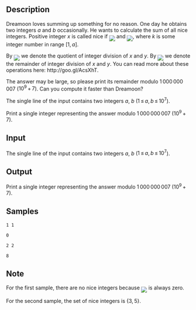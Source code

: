 ## Description

<div><p>Dreamoon loves summing up something for no reason. One day he obtains two integers <span class="tex-span"><i>a</i></span> and <span class="tex-span"><i>b</i></span> occasionally. He wants to calculate the sum of all <span class="tex-font-style-it">nice</span> integers. Positive integer <span class="tex-span"><i>x</i></span> is called <span class="tex-font-style-it">nice</span> if <img align="middle" class="tex-formula" src="./27145/file/4HkLAeBv.png" style="max-width: 100.0%;max-height: 100.0%;"> and <img align="middle" class="tex-formula" src="./27145/file/klPIa4oi.png" style="max-width: 100.0%;max-height: 100.0%;">, where <span class="tex-span"><i>k</i></span> is some <span class="tex-font-style-bf">integer</span> number in range <span class="tex-span">[1, <i>a</i>]</span>.</p><p>By <img align="middle" class="tex-formula" src="./27145/file/pse6WfJF.png" style="max-width: 100.0%;max-height: 100.0%;"> we denote the <span class="tex-font-style-it">quotient</span> of integer division of <span class="tex-span"><i>x</i></span> and <span class="tex-span"><i>y</i></span>. By <img align="middle" class="tex-formula" src="./27145/file/TEz7URpE.png" style="max-width: 100.0%;max-height: 100.0%;"> we denote the <span class="tex-font-style-it">remainder</span> of integer division of <span class="tex-span"><i>x</i></span> and <span class="tex-span"><i>y</i></span>. You can read more about these operations here: <span class="tex-font-style-tt">http://goo.gl/AcsXhT</span>.</p><p>The answer may be large, so please print its remainder modulo <span class="tex-span">1 000 000 007</span> (<span class="tex-span">10<sup class="upper-index">9</sup> + 7</span>). Can you compute it faster than Dreamoon?</p></div><div class="input-specification"><p>The single line of the input contains two integers <span class="tex-span"><i>a</i></span>, <span class="tex-span"><i>b</i></span> (<span class="tex-span">1 ≤ <i>a</i>, <i>b</i> ≤ 10<sup class="upper-index">7</sup></span>).</p></div><div class="output-specification"><p>Print a single integer representing the answer modulo <span class="tex-span">1 000 000 007</span> (<span class="tex-span">10<sup class="upper-index">9</sup> + 7</span>).</p></div>


## Input

<p>The single line of the input contains two integers <span class="tex-span"><i>a</i></span>, <span class="tex-span"><i>b</i></span> (<span class="tex-span">1 ≤ <i>a</i>, <i>b</i> ≤ 10<sup class="upper-index">7</sup></span>).</p>


## Output

<p>Print a single integer representing the answer modulo <span class="tex-span">1 000 000 007</span> (<span class="tex-span">10<sup class="upper-index">9</sup> + 7</span>).</p>


## Samples

```input1
1 1

```

```output1
0

```






```input2
2 2

```

```output2
8

```




## Note

<p>For the first sample, there are no nice integers because <img align="middle" class="tex-formula" src="./27145/file/rRT8JaRa.png" style="max-width: 100.0%;max-height: 100.0%;"> is always zero.</p><p>For the second sample, the set of nice integers is <span class="tex-span">{3, 5}</span>.</p>

